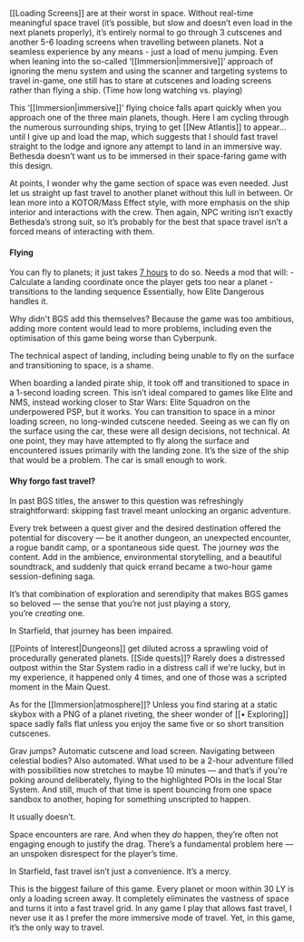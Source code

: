 [[Loading Screens]] are at their worst in space. Without real-time meaningful space travel (it’s possible, but slow and doesn’t even load in the next planets properly), it’s entirely normal to go through 3 cutscenes and another 5-6 loading screens when travelling between planets. Not a seamless experience by any means - just a load of menu jumping. Even when leaning into the so-called ‘[[Immersion|immersive]]’ approach of ignoring the menu system and using the scanner and targeting systems to travel in-game, one still has to stare at cutscenes and loading screens rather than flying a ship. (Time how long watching vs. playing) 

This ‘[[Immersion|immersive]]’ flying choice falls apart quickly when you approach one of the three main planets, though. Here I am cycling through the numerous surrounding ships, trying to get [[New Atlantis]] to appear… until I give up and load the map, which suggests that I should fast travel straight to the lodge and ignore any attempt to land in an immersive way. Bethesda doesn’t want us to be immersed in their space-faring game with this design.

At points, I wonder why the game section of space was even needed. Just let us straight up fast travel to another planet without this lull in between. Or lean more into a KOTOR/Mass Effect style, with more emphasis on the ship interior and interactions with the crew. Then again, NPC writing isn’t exactly Bethesda’s strong suit, so it’s probably for the best that space travel isn’t a forced means of interacting with them. 

#### Flying
You can fly to planets; it just takes [7 hours](https://www.youtube.com/watch?v=t3cHBEWN3xI) to do so.
Needs a mod that will: 
	- Calculate a landing coordinate once the player gets too near a planet 
	- transitions to the landing sequence
Essentially, how Elite Dangerous handles it.

Why didn't BGS add this themselves?
	Because the game was too ambitious, adding more content would lead to more problems, including even the optimisation of this game being worse than Cyberpunk.

The technical aspect of landing, including being unable to fly on the surface and transitioning to space, is a shame. 

When boarding a landed pirate ship, it took off and transitioned to space in a 1-second loading screen. This isn’t ideal compared to games like Elite and NMS, instead working closer to Star Wars: Elite Squadron on the underpowered PSP, but it works. You can transition to space in a minor loading screen, no long-winded cutscene needed. Seeing as we can fly on the surface using the car, these were all design decisions, not technical. At one point, they may have attempted to fly along the surface and encountered issues primarily with the landing zone. It’s the size of the ship that would be a problem. The car is small enough to work.

#### Why forgo fast travel?
In past BGS titles, the answer to this question was refreshingly straightforward: skipping fast travel meant unlocking an organic adventure.

Every trek between a quest giver and the desired destination offered the potential for discovery — be it another dungeon, an unexpected encounter, a rogue bandit camp, or a spontaneous side quest. The journey _was_ the content. Add in the ambience, environmental storytelling, and a beautiful soundtrack, and suddenly that quick errand became a two-hour game session-defining saga.

It’s that combination of exploration and serendipity that makes BGS games so beloved — the sense that you’re not just playing a story, you’re _creating_ one.

In Starfield, that journey has been impaired.

[[Points of Interest|Dungeons]] get diluted across a sprawling void of procedurally generated planets. [[Side quests]]? Rarely does a distressed outpost within the Star System radio in a distress call if we're lucky, but in my experience, it happened only 4 times, and one of those was a scripted moment in the Main Quest.

As for the [[Immersion|atmosphere]]? Unless you find staring at a static skybox with a PNG of a planet riveting, the sheer wonder of [[• Exploring]] space sadly falls flat unless you enjoy the same five or so short transition cutscenes.

Grav jumps? Automatic cutscene and load screen. Navigating between celestial bodies? Also automated. What used to be a 2-hour adventure filled with possibilities now stretches to maybe 10 minutes — and that’s if you're poking around deliberately, flying to the highlighted POIs in the local Star System. And still, much of that time is spent bouncing from one space sandbox to another, hoping for something unscripted to happen.

It usually doesn’t.

Space encounters are rare. And when they _do_ happen, they’re often not engaging enough to justify the drag. There’s a fundamental problem here — an unspoken disrespect for the player’s time.

In Starfield, fast travel isn’t just a convenience. It’s a mercy.

This is the biggest failure of this game. Every planet or moon within 30 LY is only a loading screen away. It completely eliminates the vastness of space and turns it into a fast travel grid. In any game I play that allows fast travel, I never use it as I prefer the more immersive mode of travel. Yet, in this game, it’s the only way to travel.

